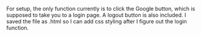 For setup, the only function currently is to click the Google button, which is supposed to take you to a login page.  A logout button is also included.  I saved the file as .html so I can add css styling after I figure out the login function.